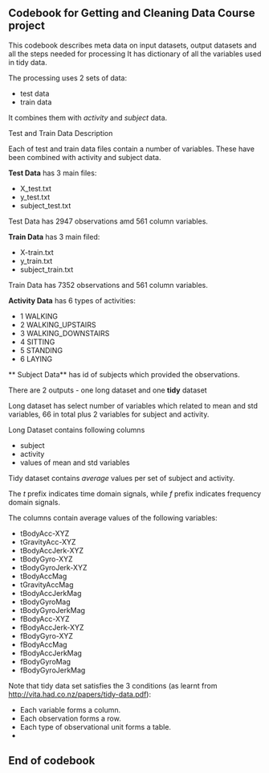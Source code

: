 ## Codebook for Getting and Cleaning Data Course project

This codebook describes meta data on input datasets, output datasets and all the steps needed for processing
It has dictionary of all the variables used in tidy data.

The processing uses 2 sets of data:
- test data 
- train data 

It combines them with *activity* and *subject* data.


Test and Train Data Description

Each of test and train data files contain a number of variables. These have been combined with activity and subject data.

**Test Data** has 3 main files:
- X_test.txt
- y_test.txt
- subject_test.txt

Test Data has 2947 observations amd 561 column variables.

**Train Data** has 3 main filed:
- X-train.txt
- y_train.txt
- subject_train.txt

Train Data has 7352 observations and 561 column variables.


**Activity Data** has 6 types of activities:
- 1 WALKING
- 2 WALKING_UPSTAIRS
- 3 WALKING_DOWNSTAIRS
- 4 SITTING
- 5 STANDING
- 6 LAYING

** Subject Data** has id of subjects which provided the observations.


There are 2 outputs - one long dataset and one **tidy** dataset

Long dataset has select number of variables which related to mean and std variables, 66 in total plus 2 variables for subject and activity.

Long Dataset contains following columns
- subject
- activity
- values of mean and std variables

Tidy dataset contains *average* values per set of subject and activity.

The *t* prefix indicates time domain signals, while *f* prefix indicates frequency domain signals.

The columns contain average values of the following variables:
- tBodyAcc-XYZ
- tGravityAcc-XYZ
- tBodyAccJerk-XYZ
- tBodyGyro-XYZ
- tBodyGyroJerk-XYZ
- tBodyAccMag
- tGravityAccMag
- tBodyAccJerkMag
- tBodyGyroMag
- tBodyGyroJerkMag
- fBodyAcc-XYZ
- fBodyAccJerk-XYZ
- fBodyGyro-XYZ
- fBodyAccMag
- fBodyAccJerkMag
- fBodyGyroMag
- fBodyGyroJerkMag

Note that tidy data set satisfies the 3 conditions (as learnt from http://vita.had.co.nz/papers/tidy-data.pdf):

- Each variable forms a column.
- Each observation forms a row.
- Each type of observational unit forms a table.
- 
## End of codebook

